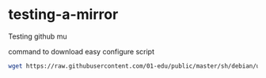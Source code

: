 # testing-a-mirror
Testing github mu


command to download easy configure script

```sh
wget https://raw.githubusercontent.com/01-edu/public/master/sh/debian/ubuntu/configure-atos.sh
```
